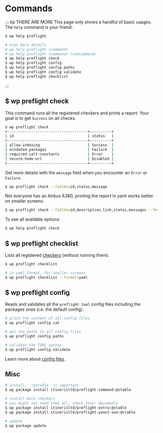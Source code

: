 # Commands

::: tip THERE ARE MORE
This page only shows a handful of basic usages. The `help` command is your friend:

```bash
$ wp help preflight

# even more details
# wp help preflight <command>
# wp help preflight <command> <subcommand>
$ wp help preflight check
$ wp help preflight config
$ wp help preflight config paths
$ wp help preflight config validate
$ wp help preflight checklist
```
:::

## $ wp preflight check

This command runs all the registered checkers and prints a report. Your goal is to get `Success` on all checks.

```bash
$ wp preflight check
+-------------------------------------+----------+
| id                                  | status   |
+-------------------------------------+----------+
| allow-indexing                      | Success  |
| outdated-packages                   | Failure  |
| required-salt-constants             | Error    |
| secure-home-url                     | Disabled |
+-------------------------------------+----------+
```

Get more details with the `message` field when you encounter an `Error` or `Failure`.

```bash
$ wp preflight check --fields=id,status,message
```

Not everyone has an Airbus A380, printing the report in yaml works better on smaller screens.

```bash
$ wp preflight check --fields=id,description,link,status,messages --format=yaml
```

To see all available options:

```bash
$ wp help preflight check
```

## $ wp preflight checklist

Lists all registered [checkers](../checkers/README.md) (without running them).

```bash
$ wp preflight checklist

# in yaml format, for smaller screens
$ wp preflight checklist --format=yaml
```

## $ wp preflight config

Reads and validates all the `preflight.toml` config files including the packages ones (i.e: the default config).

```bash
# print the content of all config files
$ wp preflight config cat

# get the paths to all config files
$ wp preflight config paths

# validate the TOML syntax
$ wp preflight config validate
```

Learn more about [config files](../config/README.md).

## Misc

```bash
# install, `:@stable` is important
$ wp package install itinerisltd/preflight-command:@stable

# install more checkers
# you might not need them all, check their documents
$ wp package install itinerisltd/preflight-extra:@stable
$ wp package install itinerisltd/preflight-yoast-seo:@stable

# update
$ wp package update
```

